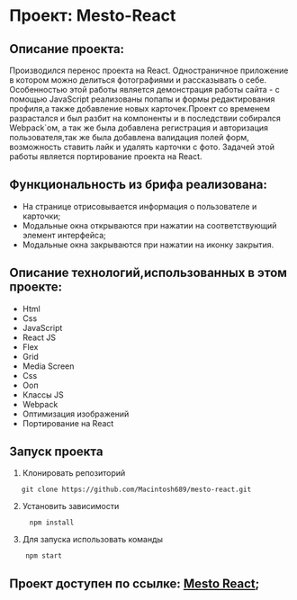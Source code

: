 # Проект: Mesto-React

## Описание проекта:
Производился перенос проекта на React.
Одностраничное приложение в котором можно делиться фотографиями и рассказывать о себе. Особенностью этой работы является демонстрация работы сайта - с помощью JavaScript реализованы попапы и формы редактирования профиля,а также добавление новых карточек.Проект со временем разрастался и был разбит на компоненты и в последствии собирался Webpack`ом, а так же была добавлена регистрация и авторизация пользователя,так же была добавлена валидация полей форм, возможность ставить лайк и удалять карточки с фото.
Задачей этой работы является портирование проекта на React.

## Функциональность из брифа реализована:
  + На странице отрисовывается информация о пользователе и карточки;
  + Модальные окна открываются при нажатии на соответствующий элемент интерфейса;
  + Модальные окна закрываются при нажатии на иконку закрытия.

## Описание технологий,использованных в этом проекте:
- Html
- Css
- JavaScript
- React JS
- Flex
- Grid
- Media Screen
- Css
- Ооп
- Классы JS
- Webpack
- Оптимизация изображений
- Портирование на React


## Запуск проекта

1. Клонировать репозиторий
```
   git clone https://github.com/Macintosh689/mesto-react.git
```
2. Установить зависимости
```
     npm install
```
3. Для запуска использовать команды
```
    npm start
```

## Проект доступен по ссылке: [Mesto React](https://macintosh689.github.io/mesto-react/);
